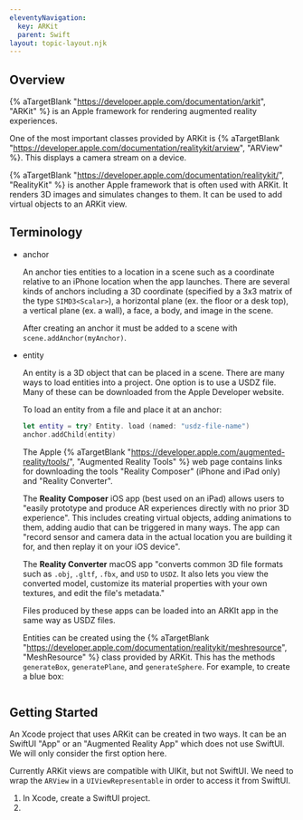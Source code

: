 ```yaml
---
eleventyNavigation:
  key: ARKit
  parent: Swift
layout: topic-layout.njk
---
```


## Overview

{% aTargetBlank "https://developer.apple.com/documentation/arkit", "ARKit" %}
is an Apple framework for rendering augmented reality experiences.

One of the most important classes provided by ARKit is {% aTargetBlank
"https://developer.apple.com/documentation/realitykit/arview", "ARView" %}.
This displays a camera stream on a device.

{% aTargetBlank "https://developer.apple.com/documentation/realitykit/",
"RealityKit" %} is another Apple framework that is often used with ARKit.
It renders 3D images and simulates changes to them.
It can be used to add virtual objects to an ARKit view.

## Terminology

- anchor

  An anchor ties entities to a location in a scene such as
  a coordinate relative to an iPhone location when the app launches.
  There are several kinds of anchors including
  a 3D coordinate (specified by a 3x3 matrix of the type `SIMD3<Scalar>`),
  a horizontal plane (ex. the floor or a desk top),
  a vertical plane (ex. a wall), a face, a body, and image in the scene.

  After creating an anchor it must be added to a scene with
  `scene.addAnchor(myAnchor)`.

- entity

  An entity is a 3D object that can be placed in a scene.
  There are many ways to load entities into a project.
  One option is to use a USDZ file.
  Many of these can be downloaded from the Apple Developer website.

  To load an entity from a file and place it at an anchor:

  ```swift
  let entity = try? Entity. load (named: "usdz-file-name")
  anchor.addChild(entity)
  ```

  The Apple {% aTargetBlank
  "https://developer.apple.com/augmented-reality/tools/",
  "Augmented Reality Tools" %} web page contains links for downloading
  the tools "Reality Composer" (iPhone and iPad only) and "Reality Converter".

  The **Reality Composer** iOS app (best used on an iPad) allows users to
  "easily prototype and produce AR experiences directly
  with no prior 3D experience".
  This includes creating virtual objects, adding animations to them,
  adding audio that can be triggered in many ways.
  The app can "record sensor and camera data in the actual location
  you are building it for, and then replay it on your iOS device".

  The **Reality Converter** macOS app "converts common 3D file formats such as
  `.obj`, `.gltf`, `.fbx`, and `USD` to `USDZ`.
  It also lets you view the converted model,
  customize its material properties with your own textures,
  and edit the file's metadata."

  Files produced by these apps can be loaded into an ARKIt app
  in the same way as USDZ files.

  Entities can be created using the {% aTargetBlank
  "https://developer.apple.com/documentation/realitykit/meshresource",
  "MeshResource" %} class provided by ARKit.
  This has the methods `generateBox`, `generatePlane`, and `generateSphere`.
  For example, to create a blue box:

  ```swift

  ```

## Getting Started

An Xcode project that uses ARKit can be created in two ways.
It can be an SwiftUI "App" or
an "Augmented Reality App" which does not use SwiftUI.
We will only consider the first option here.

Currently ARKit views are compatible with UIKit, but not SwiftUI.
We need to wrap the `ARView` in a `UIViewRepresentable`
in order to access it from SwiftUI.

1. In Xcode, create a SwiftUI project.
1.
